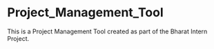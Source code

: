 # Project_Management_Tool
This is a Project Management Tool created as part of the Bharat Intern Project.
